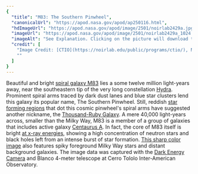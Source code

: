 ```yaml
---
{
  "title": "M83: The Southern Pinwheel",
  "canonicalUrl": "https://apod.nasa.gov/apod/ap250116.html",
  "hdImageUrl": "https://apod.nasa.gov/apod/image/2501/noirlab2429a.jpg",
  "imageUrl": "https://apod.nasa.gov/apod/image/2501/noirlab2429a_1024.jpg",
  "imageAlt": "See Explanation. Clicking on the picture will download the highest resolution version available.",
  "credit": [
    "Image Credit: [CTIO](https://noirlab.edu/public/programs/ctio/), NOIRLab, DOE, NSF, AURA",
    ""
  ]
}
---
```


Beautiful and bright [spiral galaxy M83](https://science.nasa.gov/mission/hubble/science/explore-the-night-sky/hubble-messier-catalog/messier-83/) lies a some twelve million light-years away, near the southeastern tip of the very long constellation [Hydra](http://www.hawastsoc.org/deepsky/hya/index.html). Prominent spiral arms traced by dark dust lanes and blue star clusters lend this galaxy its popular name, The Southern Pinwheel. Still, reddish [star forming regions](https://apod.nasa.gov/apod/ap061123.html) that dot this cosmic pinwheel's spiral arms have suggested another nickname, the [Thousand-Ruby Galaxy](https://apod.nasa.gov/apod/ap190629.html). A mere 40,000 light-years across, smaller than the Milky Way, M83 is a member of a group of galaxies that includes active galaxy [Centaurus A](https://apod.nasa.gov/apod/ap080110.html). In fact, the core of M83 itself is bright [at x-ray energies](https://apod.nasa.gov/apod/ap030206.html), showing a high concentration of neutron stars and black holes left from an intense burst of star formation. [This sharp color image](https://noirlab.edu/public/news/noirlab2429/) also features spiky foreground Milky Way stars and distant background galaxies. The image data was captured with the [Dark Energy Camera](https://noirlab.edu/public/programs/ctio/victor-blanco-4m-telescope/decam/) and Blanco 4-meter telescope at Cerro Tololo Inter-American Observatory.
